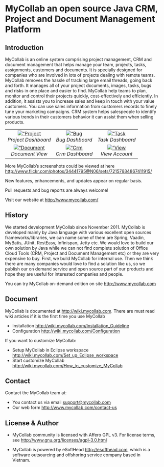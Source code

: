 # MyCollab an open source Java CRM, Project and Document Management Platform
 
## Introduction
MyCollab is an online system comprising project management, CRM and document management that helps manage your team, projects, tasks, assignments, customers and documents. It is specially designed for companies who are involved in lots of projects dealing with remote teams. MyCollab removes the hassle of tracking large email threads, going back and forth. It manages all of your project documents, images, tasks, bugs and risks in one place and easier to find. MyCollab help teams to plan, monitor and control their projects quickly, cost-effectively and efficiently. In addition, it assists you to increase sales and keep in touch with your value customers. You can use sales information from customers records to finely tune your marketing campaigns. CRM system helps salespeople to identify various trends in their customers behavior it can assist them when selling products.

<table>
  <tr>
    <td align="center">
      <a href="https://farm6.staticflickr.com/5441/9407986524_9866299746_o.png" target="_blank" title=“Project Dashboard”>
        <img src="https://farm6.staticflickr.com/5441/9407986524_a594109ce4_m.jpg" alt=“Project Dashboard”>
      </a>
      <br />
      <em>Project Dashboard</em>
    </td>
    <td align="center">
      <a href="https://farm4.staticflickr.com/3723/10020843993_16d1bca76e_o.png" target="_blank" title=“Bug Dashboard”>
        <img src="https://farm4.staticflickr.com/3723/10020843993_c653a0067b_m.jpg" alt=“Bug Dashboard>
      </a>
      <br />
      <em>Bug Dashboard</em>
    </td>
    <td align="center">
      <a href="https://farm8.staticflickr.com/7305/9405229619_777660137e_o.png" target="_blank" title=“Task Dashboard”>
        <img src="https://farm8.staticflickr.com/7305/9405229619_09be974761_m.jpg" alt=“Task Dashboard>
      </a>
      <br />
      <em>Task Dashboard</em>
    </td>
  </tr>
  <tr>
    <td align="center">
      <a href="https://farm6.staticflickr.com/5491/10020715166_cff0668e13_o.png" target="_blank" title=“Document Management”>
        <img src="https://farm6.staticflickr.com/5491/10020715166_a018202e3f_m.jpg" alt=“Document Management“>
      </a>
      <br />
      <em>Document View</em>
    </td>
    <td align="center">
      <a href="https://farm8.staticflickr.com/7396/10020730193_785b530483_o.png" target="_blank" title=“Crm Dashboard”>
        <img src="https://farm8.staticflickr.com/7396/10020730193_37a2e2fa7d_m.jpg" alt=“Crm Dashboard“>
      </a>
      <br />
      <em>Crm Dashboard</em>
    </td>
    <td align="center">
      <a href="https://farm4.staticflickr.com/3828/9407988736_c9b5758838_o.png" target="_blank" title=“View Account”>
        <img src="https://farm4.staticflickr.com/3828/9407988736_49cbba6dcf_m.jpg" alt=“View Account“>
      </a>
      <br />
      <em>View Account</em>
    </td>
  </tr>
</table>

More MyCollab’s screenshots could be viewed at here http://www.flickr.com/photos/34441795@N06/sets/72157634867411915/

New features, enhancements, and updates appear on regular basis.

Pull requests and bug reports are always welcome!

Visit our website at http://www.mycollab.com/

## History
We started development MyCollab since November 2011. MyCollab is developed mainly by Java language with various excellent open sources frameworks/libraries, we can name some of them are Spring, Vaadin, MyBatis, JUnit, RestEasy, Infinispan, Jetty etc. We would love to build our own solution by Java while we can not find complete solution of Office Cloud Tools (CRM, Project and Document Management etc) or they are very expensive to buy. First, we build MyCollab for internal use. Then we think there are many companies would love to find a solution like us, so we publish our on demand service and open source part of our products and hope they are useful for interested companies and people.

You can try MyCollab on-demand edition on site http://www.mycollab.com

## Document
MyCollab is documented at http://wiki.mycollab.com. There are must read wiki articles if it is the first time you use MyCollab
* Installation http://wiki.mycollab.com/Installation_Guideline
* Configuration http://wiki.mycollab.com/Configuration

If you want to customize MyCollab:
* Setup MyCollab in Eclipse workspace http://wiki.mycollab.com/Set_up_Eclipse_workspace
* Start customize MyCollab http://wiki.mycollab.com/How_to_customize_MyCollab

## Contact
Contact the MyCollab team at:
* You contact us via email support@mycollab.com 
* Our web form http://www.mycollab.com/contact-us

## License & Author

* MyCollab community is licensed with Affero GPL v3. For license terms, see http://www.gnu.org/licenses/agpl-3.0.html

* MyCollab is powered by eSoftHead http://esofthead.com, which is a software outsourcing and offshoring service company based in Vietnam.
